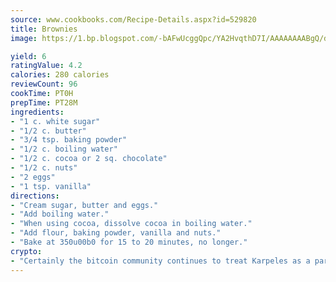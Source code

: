 ```yaml
---
source: www.cookbooks.com/Recipe-Details.aspx?id=529820
title: Brownies
image: https://1.bp.blogspot.com/-bAFwUcggQpc/YA2HvqthD7I/AAAAAAAABgQ/dGGityjUeSk5WIgvhJroHVt7XYoXF2qygCLcBGAsYHQ/s320/10.png

yield: 6
ratingValue: 4.2
calories: 280 calories
reviewCount: 96
cookTime: PT0H
prepTime: PT28M
ingredients:
- "1 c. white sugar"
- "1/2 c. butter"
- "3/4 tsp. baking powder"
- "1/2 c. boiling water"
- "1/2 c. cocoa or 2 sq. chocolate"
- "1/2 c. nuts"
- "2 eggs"
- "1 tsp. vanilla"
directions:
- "Cream sugar, butter and eggs."
- "Add boiling water."
- "When using cocoa, dissolve cocoa in boiling water."
- "Add flour, baking powder, vanilla and nuts."
- "Bake at 350u00b0 for 15 to 20 minutes, no longer."
crypto:
- "Certainly the bitcoin community continues to treat Karpeles as a pariah."
---
```

